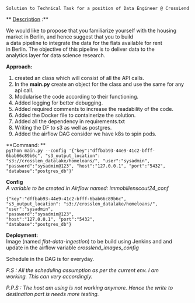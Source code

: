 
    Solution to Technical Task for a position of Data Engineer @ CrossLend

** [Description](https://github.com/crosslend/data_engineer_coding_exercise) :**

We would like to propose that you familiarize yourself
with the housing market in Berlin, and hence suggest that you to build  
a data pipeline to integrate the data for the flats available for rent  
in Berlin. The  objective of this pipeline is to deliver data to the  
analytics layer for data science research.

**Approach:**
1. created an class which will consist of all the API calls.
2. In the **main.py** create an object for the class and use the same
   for any api call.
3. Modularise the code according to their functioning.
4. Added logging for better debugging.
5. Added required comments to increase the readability of the code.
6. Added the Docker file to containerize the solution.
7. Added all the dependency in requirements.txt
8. Writing the DF to s3 as well as postgres.
9. Added the airflow DAG consider we have k8s to spin pods.

**Command: **  
`python main.py
--config '{"key":"dffbab93-44e9-41c2-bfff-6bab66c89b6c", "s3_output_location": "s3://crosslen_datalake/homeloans/",
"user":"sysadmin", "password":"sysadmin@123", "host":"127.0.0.1",
"port":"5432", "database":"postgres_db"}'`

**Config**  
*A variable to be created in Airflow named: immobilienscout24_conf*

    {"key":"dffbab93-44e9-41c2-bfff-6bab66c89b6c",
    "s3_output_location": "s3://crosslen_datalake/homeloans/",  
    "user":"sysadmin",  
    "password":"sysadmin@123",  
    "host":"127.0.0.1", "port":"5432",  
    "database":"postgres_db"}

**Deployment:**  
Image (named *flat-data-ingestion*) to be build using Jenkins and and  
update in the airflow variable  *crosslend_images_config*

Schedule in the DAG is for everyday.

*P.S : All the scheduling assumption as per the current env. I am  
working. This can very accordingly.*

*P.P.S : The host am using is not working anymore. Hence the write to  
destination part is needs more testing.*

